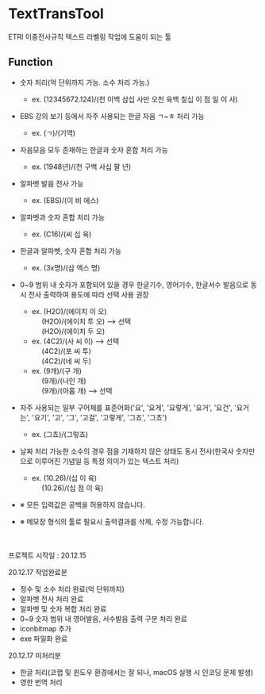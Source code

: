 # TextTransTool
ETRI 이중전사규칙 텍스트 라벨링 작업에 도움이 되는 툴

## Function
* 숫자 처리(억 단위까지 가능. 소수 처리 가능.) 
  - ex. (12345672.124)/(천 이백 삼십 사만 오천 육백 칠십 이 점 일 이 사)
  
* EBS 강의 보기 등에서 자주 사용되는 한글 자음 ㄱ~ㅎ 처리 가능 
  - ex. (ㄱ)/(기역)
  
* 자음모음 모두 존재하는 한글과 숫자 혼합 처리 가능
  - ex. (1948년)/(천 구백 사십 팔 년)
  
* 알파벳 발음 전사 가능
  - ex. (EBS)/(이 비 에스)

* 알파벳과 숫자 혼합 처리 가능
  - ex. (C16)/(씨 십 육)
  
* 한글과 알파벳, 숫자 혼합 처리 가능
  - ex. (3x명)/(삼 엑스 명) 

* 0~9 범위 내 숫자가 포함되어 있을 경우 한글기수, 영어기수, 한글서수 발음으로 동시 전사 출력하여 용도에 따라 선택 사용 권장
  - ex. (H2O)/(에이치 이 오) <br>
           &nbsp;&nbsp;&nbsp;&nbsp;&nbsp;(H2O)/(에이치 투 오) --> 선택 <br>
           &nbsp;&nbsp;&nbsp;&nbsp;&nbsp;(H2O)/(에이치 두 오) <br>
  - ex. (4C2)/(사 씨 이) --> 선택 <br>
         &nbsp;&nbsp;&nbsp;&nbsp;&nbsp;(4C2)/(포 씨 투) <br>
         &nbsp;&nbsp;&nbsp;&nbsp;&nbsp;(4C2)/(네 씨 두)<br>
  - ex. (9개)/(구 개) <br>
         &nbsp;&nbsp;&nbsp;&nbsp;&nbsp;(9개)/(나인 개) <br>
        &nbsp;&nbsp;&nbsp;&nbsp;&nbsp;(9개)/(아홉 개) --> 선택 
        
 * 자주 사용되는 일부 구어체를 표준어화('요', '요게', '요렇게', '요거', '요건', '요거는', '요기', '고', '그', '고걸', '고렇게', '그죠', '그쵸')
   - ex. (그쵸)/(그렇죠)
   
 * 날짜 처리 가능한 소수의 경우 점을 기재하지 않은 상태도 동시 전사(한국사 숫자만으로 이루어진 기념일 등 특정 의미가 있는 텍스트 처리)
   - ex. (10.26)/(십 이 육) <br>
       &nbsp;&nbsp;&nbsp;&nbsp;&nbsp;(10.26)/(십 점 이 육)
  
* ※ 모든 입력값은 공백을 허용하지 않습니다.
* ※ 메모장 형식의 툴로 필요시 출력결과를 삭제, 수정 가능합니다.

<br><br>
프로젝트 시작일 : 20.12.15

20.12.17 작업완료분
* 정수 및 소수 처리 완료(억 단위까지)
* 알파벳 전사 처리 완료
* 알파벳 및 숫자 복합 처리 완료
* 0~9 숫자 범위 내 영어발음, 서수발음 출력 구분 처리 완료
* iconbitmap 추가
* exe 파일화 완료

20.12.17 미처리분
* 한글 처리(코랩 및 윈도우 환경에서는 잘 되나, macOS  실행 시 인코딩 문제 발생)
* 영한 번역 처리



